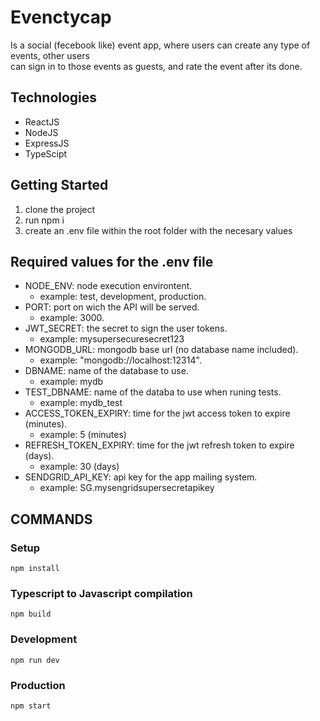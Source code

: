 # Evenctycap
Is a social (fecebook like) event app, where users can create any type of events, other users<br>
can sign in to those events as guests, and rate the event after its done.

## Technologies
* ReactJS
* NodeJS
* ExpressJS
* TypeScipt

## Getting Started
1. clone the project
2. run npm i
3. create an .env file within the root folder with the necesary values

## Required values for the .env file

* NODE_ENV: node execution environtent.
	* example: test, development, production.
* PORT: port on wich the API will be served.
	* example: 3000.
* JWT_SECRET: the secret to sign the user tokens.
	* example: mysupersecuresecret123
* MONGODB_URL: mongodb base url (no database name included).
	* example: "mongodb://localhost:12314".
* DBNAME: name of the database to use.
	* example: mydb
* TEST_DBNAME: name of the databa to use when runing tests.
	* example: mydb_test
* ACCESS_TOKEN_EXPIRY: time for the jwt access token to expire (minutes).
	* example: 5 (minutes)
* REFRESH_TOKEN_EXPIRY: time for the jwt refresh token to expire (days).
	* example: 30 (days)
* SENDGRID_API_KEY: api key for the app mailing system.
	* example: SG.mysengridsupersecretapikey

## COMMANDS

### Setup

```text
npm install
```

### Typescript to Javascript compilation

```text
npm build
```

### Development

```text
npm run dev
```

### Production

```text
npm start
```
